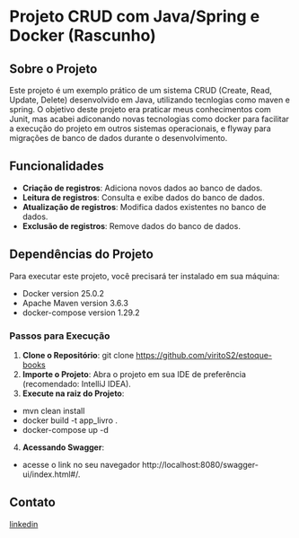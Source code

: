# Projeto CRUD com Java/Spring e Docker (Rascunho)

## Sobre o Projeto

Este projeto é um exemplo prático de um sistema CRUD (Create, Read, Update, Delete) desenvolvido em Java, utilizando tecnlogias como
maven e spring. O objetivo deste projeto era praticar meus conhecimentos com Junit, mas acabei adiconando novas tecnologias como docker para facilitar a execução do projeto em outros sistemas operacionais, e flyway para migrações de banco de dados durante o desenvolvimento.

## Funcionalidades

- **Criação de registros**: Adiciona novos dados ao banco de dados.
- **Leitura de registros**: Consulta e exibe dados do banco de dados.
- **Atualização de registros**: Modifica dados existentes no banco de dados.
- **Exclusão de registros**: Remove dados do banco de dados.

## Dependências do Projeto

Para executar este projeto, você precisará ter instalado em sua máquina:
- Docker version 25.0.2
- Apache Maven version 3.6.3
- docker-compose version 1.29.2

### Passos para Execução

1. **Clone o Repositório**: git clone https://github.com/viritoS2/estoque-books
2. **Importe o Projeto**: Abra o projeto em sua IDE de preferência (recomendado: IntelliJ IDEA).
3. **Execute na raiz do Projeto**: 
- mvn clean install
- docker build -t app_livro .
- docker-compose up -d 
4. **Acessando Swagger**:
-  acesse o link no seu navegador http://localhost:8080/swagger-ui/index.html#/.

## Contato

[linkedin](https://www.linkedin.com/in/vitor-amorim-4839b41b4/)